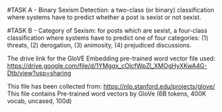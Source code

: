 #TASK A - Binary Sexism Detection: a two-class (or binary) classification where systems have to predict whether a post is sexist or not sexist.

#TASK B - Category of Sexism: for posts which are sexist, a four-class classification where systems have to predict one of four categories: (1) threats, (2)  derogation, (3) animosity, (4) prejudiced discussions.

The drive link for the GloVE Embedding pre-trained word vector file used: https://drive.google.com/file/d/1YMgqx_cOlcfWpZl_XMOgHyXKwA4G-Dtb/view?usp=sharing

This file has been collected from: https://nlp.stanford.edu/projects/glove/
This file contains Pre-trained word vectors by GloVe (6B tokens, 400K vocab, uncased, 100d) 
